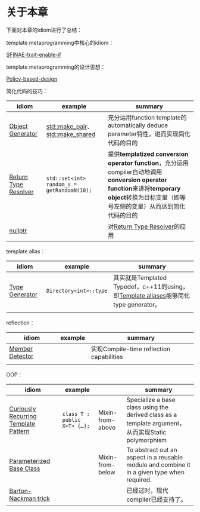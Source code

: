 # 关于本章

下面对本章的idiom进行了总结：

template metaprogramming中核心的idiom：

[SFINAE-trait-enable-if](./SFINAE-trait-enable-if/index.md)

template metaprogramming的设计思想：

[Policy-based-design](./Policy-based-design/Policy-based-design.md)

简化代码的技巧：

| idiom                                                        | example                                                      | summary                                                      |
| ------------------------------------------------------------ | ------------------------------------------------------------ | ------------------------------------------------------------ |
| [Object Generator](./Object-Generator/Object-Generator.md)   | [std::make_pair](https://en.cppreference.com/w/cpp/utility/pair/make_pair)、[std::make_shared](https://en.cppreference.com/w/cpp/memory/shared_ptr/make_shared) | 充分运用function template的automatically deduce parameter特性，进而实现简化代码的目的 |
| [Return Type Resolver](./Return-Type-Resolver/Return-Type-Resolver.md) | `std::set<int> random_s = getRandomN(10);`                   | 提供**templatized conversion operator function**，充分运用compiler自动地调用**conversion operator function**来讲将**temporary object**转换为目标变量（即等号左侧的变量）从而达到简化代码的目的 |
| [nullptr](./nullptr/nullptr.md)                              |                                                              | 对[Return Type Resolver](./Return-Type-Resolver/Return-Type-Resolver.md)的应用 |



template alias：

| idiom                                                | example                | summary                                                      |
| ---------------------------------------------------- | ---------------------- | ------------------------------------------------------------ |
| [Type Generator](./Type-Generator/Type-Generator.md) | `Directory<int>::type` | 其实就是Templated Typedef，c++11的using，即[Template aliases](https://en.wikipedia.org/wiki/C++11#Template_aliases)能够简化type generator。 |
|                                                      |                        |                                                              |

reflection：

| idiom                                                   | example | summary                                  |
| ------------------------------------------------------- | ------- | ---------------------------------------- |
| [Member Detector](./Member-Detector/Member-Detector.md) |         | 实现Compile-time reflection capabilities |
|                                                         |         |                                          |



OOP：

| idiom                                                        | example                      |                  | summary                                                      |
| ------------------------------------------------------------ | ---------------------------- | ---------------- | ------------------------------------------------------------ |
| [Curiously Recurring Template Pattern](./Curiously-recurring-template-pattern/Curiously-recurring-template-pattern.md) | `class T : public X<T> {…};` | Mixin-from-above | Specialize a base class using the derived class as a template argument，从而实现Static polymorphism |
| [Parameterized Base Class](./Parameterized-Base-Class/Parameterized-Base-Class.md) |                              | Mixin-from-below | To abstract out an aspect in a reusable module and combine it in a given type when required. |
| [Barton-Nackman trick](Barton–Nackman-trick/Barton–Nackman-trick.md) |                              |                  | 已经过时，现代compiler已经支持了。                           |

